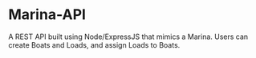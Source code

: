 # Marina-API
A REST API built using Node/ExpressJS that mimics a Marina. Users can create Boats and Loads, and assign Loads to Boats.

